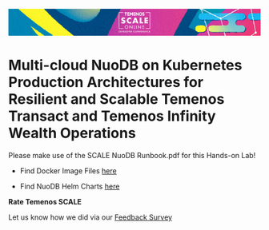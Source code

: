 ![image](images/Banner-HOL-Platform-track.jpg)

# Multi-cloud NuoDB on Kubernetes Production Architectures for Resilient and Scalable Temenos Transact and Temenos Infinity Wealth Operations

Please make use of the SCALE NuoDB Runbook.pdf for this Hands-on Lab!

- Find Docker Image Files [here](https://hub.docker.com/r/nuodb/nuodb-ce/)

- Find NuoDB Helm Charts [here](https://github.com/nuodb/nuodb-helm-charts)

**Rate Temenos SCALE**

Let us know how we did via our [Feedback Survey](xx)